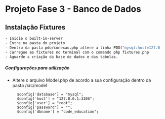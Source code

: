 Projeto Fase 3 - Banco de Dados
=========

Instalação Fixtures
--------------

```sh
- Inicie o built-in-server
- Entre na pasta do projeto
- Dentro da pasta pdo/conexao.php altere a linha PDO("mysql:host=127.0.0.1:3306","root",""); de acordo sua base de dados.
- Carregue as fixtures no terminal com o comando php fixtures.php
- Aguarde a criação da base de dados e das tabelas.
```

##### Configurações para utilização

* Altere o arquivo Model.php de acordo a sua configuração dentro da pasta /src/model 

        $config['database'] = "mysql";
        $config['host'] = "127.0.0.1:3306";
        $config['user'] = "root";
        $config['password'] = "";
        $config['dbname'] = "code_education";
